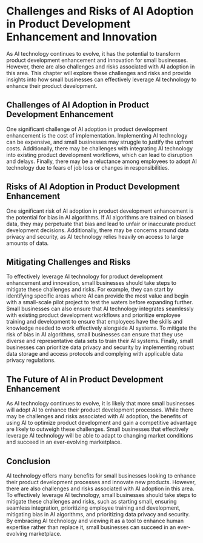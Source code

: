 Challenges and Risks of AI Adoption in Product Development Enhancement and Innovation
=====================================================================================================================================================

As AI technology continues to evolve, it has the potential to transform product development enhancement and innovation for small businesses. However, there are also challenges and risks associated with AI adoption in this area. This chapter will explore these challenges and risks and provide insights into how small businesses can effectively leverage AI technology to enhance their product development.

Challenges of AI Adoption in Product Development Enhancement
------------------------------------------------------------

One significant challenge of AI adoption in product development enhancement is the cost of implementation. Implementing AI technology can be expensive, and small businesses may struggle to justify the upfront costs. Additionally, there may be challenges with integrating AI technology into existing product development workflows, which can lead to disruption and delays. Finally, there may be a reluctance among employees to adopt AI technology due to fears of job loss or changes in responsibilities.

Risks of AI Adoption in Product Development Enhancement
-------------------------------------------------------

One significant risk of AI adoption in product development enhancement is the potential for bias in AI algorithms. If AI algorithms are trained on biased data, they may perpetuate that bias and lead to unfair or inaccurate product development decisions. Additionally, there may be concerns around data privacy and security, as AI technology relies heavily on access to large amounts of data.

Mitigating Challenges and Risks
-------------------------------

To effectively leverage AI technology for product development enhancement and innovation, small businesses should take steps to mitigate these challenges and risks. For example, they can start by identifying specific areas where AI can provide the most value and begin with a small-scale pilot project to test the waters before expanding further. Small businesses can also ensure that AI technology integrates seamlessly with existing product development workflows and prioritize employee training and development to ensure that employees have the skills and knowledge needed to work effectively alongside AI systems. To mitigate the risk of bias in AI algorithms, small businesses can ensure that they use diverse and representative data sets to train their AI systems. Finally, small businesses can prioritize data privacy and security by implementing robust data storage and access protocols and complying with applicable data privacy regulations.

The Future of AI in Product Development Enhancement
---------------------------------------------------

As AI technology continues to evolve, it is likely that more small businesses will adopt AI to enhance their product development processes. While there may be challenges and risks associated with AI adoption, the benefits of using AI to optimize product development and gain a competitive advantage are likely to outweigh these challenges. Small businesses that effectively leverage AI technology will be able to adapt to changing market conditions and succeed in an ever-evolving marketplace.

Conclusion
----------

AI technology offers many benefits for small businesses looking to enhance their product development processes and innovate new products. However, there are also challenges and risks associated with AI adoption in this area. To effectively leverage AI technology, small businesses should take steps to mitigate these challenges and risks, such as starting small, ensuring seamless integration, prioritizing employee training and development, mitigating bias in AI algorithms, and prioritizing data privacy and security. By embracing AI technology and viewing it as a tool to enhance human expertise rather than replace it, small businesses can succeed in an ever-evolving marketplace.
